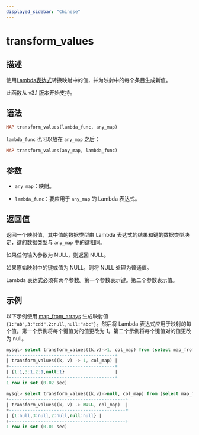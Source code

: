 ```yaml
---
displayed_sidebar: "Chinese"
---
```


# transform_values

## 描述

使用[Lambda表达式](../Lambda_expression.md)转换映射中的值，并为映射中的每个条目生成新值。

此函数从 v3.1 版本开始支持。

## 语法

```Haskell
MAP transform_values(lambda_func, any_map)
```

`lambda_func` 也可以放在 `any_map` 之后：

```Haskell
MAP transform_values(any_map, lambda_func)
```

## 参数

- `any_map`：映射。

- `lambda_func`：要应用于 `any_map` 的 Lambda 表达式。

## 返回值

返回一个映射值，其中值的数据类型由 Lambda 表达式的结果和键的数据类型决定，键的数据类型与 `any_map` 中的键相同。

如果任何输入参数为 NULL，则返回 NULL。

如果原始映射中的键或值为 NULL，则将 NULL 处理为普通值。

Lambda 表达式必须有两个参数。第一个参数表示键。第二个参数表示值。

## 示例

以下示例使用 [map_from_arrays](map_from_arrays.md) 生成映射值 `{1:"ab",3:"cdd",2:null,null:"abc"}`。然后将 Lambda 表达式应用于映射的每个值。第一个示例将每个键值对的值更改为 1。第二个示例将每个键值对的值更改为 null。

```SQL
mysql> select transform_values((k,v)->1, col_map) from (select map_from_arrays([1,3,null,2,null],['ab','cdd',null,null,'abc']) as col_map)A;
+----------------------------------------+
| transform_values((k, v) -> 1, col_map) |
+----------------------------------------+
| {1:1,3:1,2:1,null:1}                   |
+----------------------------------------+
1 row in set (0.02 sec)

mysql> select transform_values((k,v)->null, col_map) from (select map_from_arrays([1,3,null,2,null],['ab','cdd',null,null,'abc']) as col_map)A;
+--------------------------------------------+
| transform_values((k, v) -> NULL, col_map)  |
+--------------------------------------------+
| {1:null,3:null,2:null,null:null} |
+--------------------------------------------+
1 row in set (0.01 sec)
```